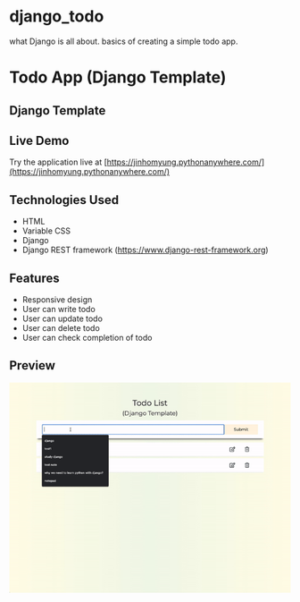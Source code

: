 # django_todo
what Django is all about. basics of creating a simple todo app.

# Todo App (Django Template)

## Django Template

## Live Demo
Try the application live at [https://jinhomyung.pythonanywhere.com/](https://jinhomyung.pythonanywhere.com/)

## Technologies Used
- HTML
- Variable CSS
- Django
- Django REST framework (https://www.django-rest-framework.org)

## Features
  - Responsive design
  - User can write todo
  - User can update todo
  - User can delete todo
  - User can check completion of todo

## Preview
![todo app](./todo.gif)

